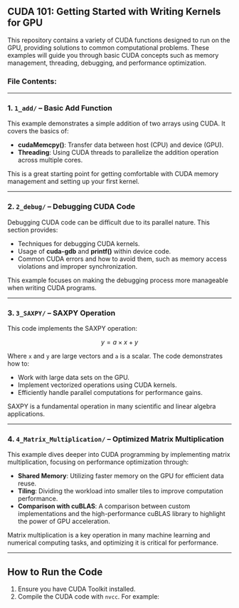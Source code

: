 <!-- ## Cuda101 : getting started to write **kernels** for GPU

This repository contains my solutions of a variety function to run on the GPU.

#### Files contents :

.
| 1_add # easy add function : to get familiar with **cudeMemCopy()** and **threading**
| 2_debug # Cuda code isn't that easy to debug, this file contains some **Debugging** methods
| 3_SAXPY # this code contains how to implement linear operation the $y= a \times x + y$ where y and x are Huge vectors.
| 4_Matrix_Multiplication # Here we dive alittle in details and we use the **shared_memory** and discover the **tiling** to benefit for more acceleration, and compare our implementation with th **cuBLAS** -->

## CUDA 101: Getting Started with Writing **Kernels** for GPU

This repository contains a variety of CUDA functions designed to run on the GPU, providing solutions to common computational problems. These examples will guide you through basic CUDA concepts such as memory management, threading, debugging, and performance optimization.

### File Contents:

---

### 1. `1_add/` – **Basic Add Function**

This example demonstrates a simple addition of two arrays using CUDA. It covers the basics of:

- **cudaMemcpy()**: Transfer data between host (CPU) and device (GPU).
- **Threading**: Using CUDA threads to parallelize the addition operation across multiple cores.

This is a great starting point for getting comfortable with CUDA memory management and setting up your first kernel.

---

### 2. `2_debug/` – **Debugging CUDA Code**

Debugging CUDA code can be difficult due to its parallel nature. This section provides:

- Techniques for debugging CUDA kernels.
- Usage of **cuda-gdb** and **printf()** within device code.
- Common CUDA errors and how to avoid them, such as memory access violations and improper synchronization.

This example focuses on making the debugging process more manageable when writing CUDA programs.

---

### 3. `3_SAXPY/` – **SAXPY Operation**

This code implements the SAXPY operation:

$$ y = a \times x + y $$

Where `x` and `y` are large vectors and `a` is a scalar. The code demonstrates how to:

- Work with large data sets on the GPU.
- Implement vectorized operations using CUDA kernels.
- Efficiently handle parallel computations for performance gains.

SAXPY is a fundamental operation in many scientific and linear algebra applications.

---

### 4. `4_Matrix_Multiplication/` – **Optimized Matrix Multiplication**

This example dives deeper into CUDA programming by implementing matrix multiplication, focusing on performance optimization through:

- **Shared Memory**: Utilizing faster memory on the GPU for efficient data reuse.
- **Tiling**: Dividing the workload into smaller tiles to improve computation performance.
- **Comparison with cuBLAS**: A comparison between custom implementations and the high-performance cuBLAS library to highlight the power of GPU acceleration.

Matrix multiplication is a key operation in many machine learning and numerical computing tasks, and optimizing it is critical for performance.

---

## How to Run the Code

1. Ensure you have CUDA Toolkit installed.
2. Compile the CUDA code with `nvcc`. For example:

